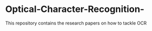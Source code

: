 # Optical-Character-Recognition-
This repository contains the research papers on how to tackle OCR 
